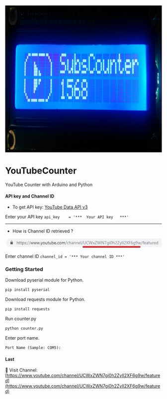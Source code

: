 <p align="center">
  <img width="962" height="471" src="https://github.com/adlgrbz/YouTubeCounter/blob/master/images/sample.jpg">
</p>

# YouTubeCounter
YouTube Counter with Arduino and Python

#### API key and Channel ID
+ To get API key: [YouTube Data API v3](https://console.cloud.google.com/apis/library/youtube.googleapis.com?q=YouTube&id=125bab65-cfb6-4f25-9826-4dcc309bc508&project=youtube-api-222616&folder&organizationId)

Enter your API key
`
api_key    = '***  Your API key   ***'
`

___

+ How is Channel ID retrieved ?
<p align="left">
  <img width="514" height="33" src="https://github.com/adlgrbz/YouTubeCounter/blob/master/images/channel-id.JPG">
</p>

Enter channel ID
`
channel_id = '*** Your channel ID ***'
`

### Getting Started
Download pyserial module for Python.
```python
pip install pyserial
```

Download requests module for Python.
```python
pip install requests
```

Run counter.py
```python
python counter.py
```

Enter port name.
```python
Port Name (Sample: COM5): 
```
#### Last
:movie_camera: Visit Channel: [https://www.youtube.com/channel/UCWxZWN7gi0h2ZylI2XF6g9w/featured](https://www.youtube.com/channel/UCWxZWN7gi0h2ZylI2XF6g9w/featured)

